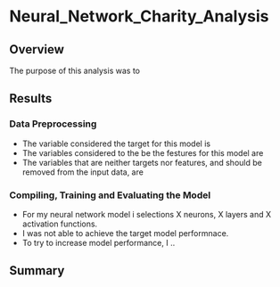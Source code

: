 # Neural_Network_Charity_Analysis

## Overview
The purpose of this analysis was to

## Results
### Data Preprocessing
- The variable considered the target for this model is 
- The variables considered to the be the festures for this model are
- The variables that are neither targets nor features, and should be removed from the input data, are 

### Compiling, Training and Evaluating the Model
- For my neural network model i selections X neurons, X layers and X activation functions.
- I was not able to achieve the target model performnace.
- To try to increase model performance, I ..

## Summary
